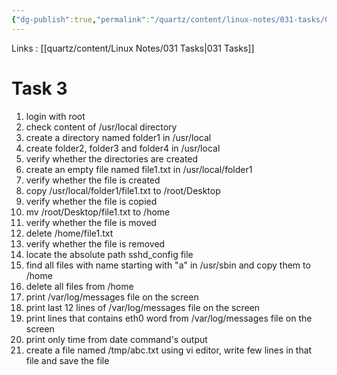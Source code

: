 ```yaml
---
{"dg-publish":true,"permalink":"/quartz/content/linux-notes/031-tasks/031-3-task-3/","noteIcon":"","created":"2023-10-14T22:10:59.687+05:30","updated":"2023-10-13T17:11:49.075+05:30"}
---
```


Links : [[quartz/content/Linux Notes/031 Tasks\|031 Tasks]]

# Task 3

1. login with root
2. check content of /usr/local directory
3. create a directory named folder1 in /usr/local
4. create folder2, folder3 and folder4 in /usr/local
5. verify whether the directories are created 
6. create an empty file named file1.txt in /usr/local/folder1
7. verify whether the file is created
8. copy /usr/local/folder1/file1.txt to /root/Desktop
9. verify whether the file is copied
10. mv /root/Desktop/file1.txt to /home
11. verify whether the file is moved
12. delete /home/file1.txt
13. verify whether the file is removed
14. locate the absolute path sshd_config file
15. find all files with name starting with "a" in /usr/sbin and copy them to /home
16. delete all files from /home
17. print /var/log/messages file on the screen
18. print last 12 lines of /var/log/messages file on the screen
19. print lines that contains eth0 word from /var/log/messages file on the screen
20. print only time from date command's output
21. create a file named /tmp/abc.txt using vi editor, write few lines in that file and save the file